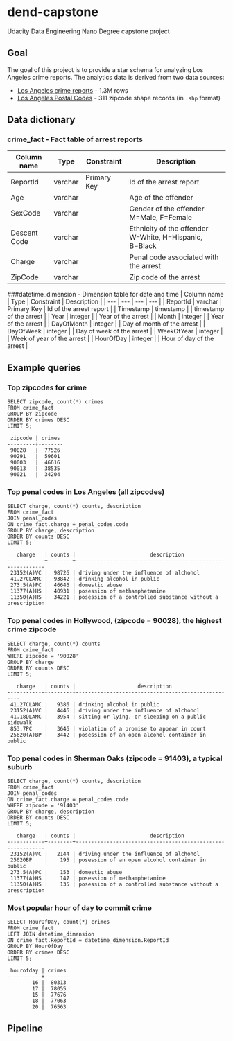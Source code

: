 # dend-capstone
Udacity Data Engineering Nano Degree capstone project

## Goal
The goal of this project is to provide a star schema for analyzing Los Angeles crime reports.
The analytics data is derived from two data sources:
* [Los Angeles crime reports](https://data.lacity.org/A-Safe-City/Arrest-Data-from-2010-to-2019/yru6-6re4) - 1.3M rows
* [Los Angeles Postal Codes](https://data.lacounty.gov/Geospatial/ZIP-Codes/65v5-jw9f) - 311 zipcode shape records (in `.shp` format)


## Data dictionary
### crime_fact - Fact table of arrest reports
| Column name | Type | Constraint | Description |
| --- | --- | --- | --- |
| ReportId | varchar | Primary Key | Id of the arrest report |
| Age | varchar | | Age of the offender |
| SexCode | varchar | | Gender of the offender M=Male, F=Female |
| Descent Code | varchar | | Ethnicity of the offender W=White, H=Hispanic, B=Black |
| Charge | varchar | | Penal code associated with the arrest |
| ZipCode | varchar | | Zip code of the arrest |

###datetime_dimension - Dimension table for date and time
| Column name | Type | Constraint | Description |
| --- | --- | --- | --- |
| ReportId | varchar | Primary Key | Id of the arrest report |
| Timestamp | timestamp |  | timestamp of the arrest |
| Year | integer |  | Year of the arrest |
| Month | integer |  | Year of the arrest |
| DayOfMonth | integer |  | Day of month  of the arrest |
| DayOfWeek | integer |  | Day of week of the arrest |
| WeekOfYear | integer |  | Week of year of the arrest |
| HourOfDay | integer |  | Hour of day of the arrest |

## 

## Example queries
### Top zipcodes for crime
```
SELECT zipcode, count(*) crimes
FROM crime_fact
GROUP BY zipcode
ORDER BY crimes DESC
LIMIT 5;

 zipcode | crimes
---------+--------
 90028   |  77526
 90291   |  59601
 90003   |  46616
 90013   |  38535
 90021   |  34204
```


### Top penal codes in Los Angeles (all zipcodes)


```
SELECT charge, count(*) counts, description
FROM crime_fact
JOIN penal_codes
ON crime_fact.charge = penal_codes.code
GROUP BY charge, description
ORDER BY counts DESC
LIMIT 5;

   charge   | counts |                        description                         
------------+--------+------------------------------------------------------------
 23152(A)VC |  98726 | driving under the influence of alchohol
 41.27CLAMC |  93842 | drinking alcohol in public
 273.5(A)PC |  46646 | domestic abuse
 11377(A)HS |  40931 | posession of methamphetamine
 11350(A)HS |  34221 | posession of a controlled substance without a prescription
```


### Top penal codes in Hollywood, (zipcode = 90028), the highest crime zipcode
```
SELECT charge, count(*) counts
FROM crime_fact
WHERE zipcode = '90028'
GROUP BY charge
ORDER BY counts DESC
LIMIT 5;

   charge   | counts |                    description                     
------------+--------+----------------------------------------------------
 41.27CLAMC |   9386 | drinking alcohol in public
 23152(A)VC |   4446 | driving under the influence of alchohol
 41.18DLAMC |   3954 | sitting or lying, or sleeping on a public sidewalk
 853.7PC    |   3646 | violation of a promise to appear in court
 25620(A)BP |   3442 | posession of an open alcohol container in public
```


### Top penal codes in Sherman Oaks (zipcode = 91403), a typical suburb
```
SELECT charge, count(*) counts, description
FROM crime_fact
JOIN penal_codes
ON crime_fact.charge = penal_codes.code
WHERE zipcode = '91403'
GROUP BY charge, description
ORDER BY counts DESC
LIMIT 5;

   charge   | counts |                        description                         
------------+--------+------------------------------------------------------------
 23152(A)VC |   2144 | driving under the influence of alchohol
 25620BP    |    195 | posession of an open alcohol container in public
 273.5(A)PC |    153 | domestic abuse
 11377(A)HS |    147 | posession of methamphetamine
 11350(A)HS |    135 | posession of a controlled substance without a prescription
```


### Most popular hour of day to commit crime
```
SELECT HourOfDay, count(*) crimes
FROM crime_fact
LEFT JOIN datetime_dimension
ON crime_fact.ReportId = datetime_dimension.ReportId
GROUP BY HourOfDay
ORDER BY crimes DESC
LIMIT 5;

 hourofday | crimes
-----------+--------
        16 |  80313
        17 |  78055
        15 |  77676
        18 |  77063
        20 |  76563
```

## Pipeline

